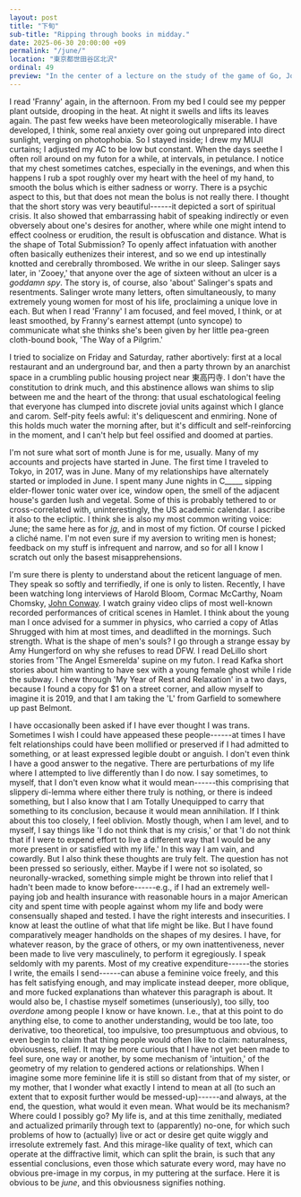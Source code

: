 ```yaml
---
layout: post
title: "下旬"
sub-title: "Ripping through books in midday."
date: 2025-06-30 20:00:00 +09
permalink: "/june/"
location: "東京都世田谷区北沢"
ordinal: 49
preview: "In the center of a lecture on the study of the game of Go, John Conway's voice breaks, and he pauses for a moment, eyes rheumy, remembering the story of the (unexpected, momentous) arrival of the French delegation to the first International Mathematical Congress, as encouraged by Poincaré, who had promised Cantor."
---
```


I read 'Franny' again, in the afternoon. From my bed I could see my pepper plant outside, drooping in the heat. At night it swells and lifts its leaves again. The past few weeks have been meteorologically miserable. I have developed, I think, some real anxiety over going out unprepared into direct sunlight, verging on photophobia. So I stayed inside; I drew my MUJI curtains; I adjusted my AC to be low but constant. When the days seethe I often roll around on my futon for a while, at intervals, in petulance. I notice that my chest sometimes catches, especially in the evenings, and when this happens I rub a spot roughly over my heart with the heel of my hand, to smooth the bolus which is either sadness or worry. There is a psychic aspect to this, but that does not mean the bolus is not really there. I thought that the short story was very beautiful------it depicted a sort of spiritual crisis. It also showed that embarrassing habit of speaking indirectly or even obversely about one's desires for another, where while one might intend to effect coolness or erudition, the result is obfuscation and distance. What is the shape of Total Submission? To openly affect infatuation with another often basically euthenizes their interest, and so we end up intestinally knotted and cerebrally thrombosed. We writhe in our sleep. Salinger says later, in 'Zooey,' that anyone over the age of sixteen without an ulcer is a *goddamn spy*. The story is, of course, also 'about' Salinger's spats and resentments. Salinger wrote many letters, often simultaneously, to many extremely young women for most of his life, proclaiming a unique love in each. But when I read 'Franny' I am focused, and feel moved, I think, or at least smoothed, by Franny's earnest attempt (unto syncope) to communicate what she thinks she's been given by her little pea-green cloth-bound book, 'The Way of a Pilgrim.'

I tried to socialize on Friday and Saturday, rather abortively: first at a local restaurant and an underground bar, and then a party thrown by an anarchist space in a crumbling public housing project near 東高円寺. I don't have the constitution to drink much, and this abstinence allows wan shims to slip between me and the heart of the throng: that usual eschatological feeling that everyone has clumped into discrete jovial units against which I glance and carom. Self-pity feels awful: it's deliquescent and enmiring. None of this holds much water the morning after, but it's difficult and self-reinforcing in the moment, and I can't help but feel ossified and doomed at parties.

I'm not sure what sort of month June is for me, usually. Many of my accounts and projects have started in June. The first time I traveled to Tokyo, in 2017, was in June. Many of my relationships have alternately started or imploded in June. I spent many June nights in C_____ sipping elder-flower tonic water over ice, window open, the smell of the adjacent house's garden lush and vegetal. Some of this is probably tethered to or cross-correlated with, uninterestingly, the US academic calendar. I ascribe it also to the ecliptic. I think she is also my most common writing voice: June; the same here as for *jg*, and in most of my fiction. Of course I picked a cliché name. I'm not even sure if my aversion to writing men is honest; feedback on my stuff is infrequent and narrow, and so for all I know I scratch out only the basest misapprehensions.

I'm sure there is plenty to understand about the reticent language of men. They speak so softly and terrifiedly, if one is only to listen. Recently, I have been watching long interviews of Harold Bloom, Cormac McCarthy, Noam Chomsky, [John Conway](https://www.youtube.com/watch?v=1eAmxgINXrE). I watch grainy video clips of most well-known recorded performances of critical scenes in Hamlet. I think about the young man I once advised for a summer in physics, who carried a copy of Atlas Shrugged with him at most times, and deadlifted in the mornings. Such strength. What is the shape of men's souls? I go through a strange essay by Amy Hungerford on why she refuses to read DFW. I read DeLillo short stories from 'The Angel Esmerelda' supine on my futon. I read Kafka short stories about him wanting to have sex with a young female ghost while I ride the subway. I chew through 'My Year of Rest and Relaxation' in a two days, because I found a copy for $1 on a street corner, and allow myself to imagine it is 2019, and that I am taking the 'L' from Garfield to somewhere up past Belmont.

I have occasionally been asked if I have ever thought I was trans. Sometimes I wish I could have appeased these people------at times I have felt relationships could have been mollified or preserved if I had admitted to something, or at least expressed legible doubt or anguish. I don't even think I have a good answer to the negative. There are perturbations of my life where I attempted to live differently than I do now. I say sometimes, to myself, that I don't even know what it would mean------this comprising that slippery di-lemma where either there truly is nothing, or there is indeed something, but I also know that I am Totally Unequipped to carry that something to its conclusion, because it would mean annihilation. If I think about this too closely, I feel oblivion. Mostly though, when I am level, and to myself, I say things like 'I do not think that is my crisis,' or that 'I do not think that if I were to expend effort to live a different way that I would be any more present in or satisfied with my life.' In this way I am vain, and cowardly. But I also think these thoughts are truly felt. The question has not been pressed so seriously, either. Maybe if I were not so isolated, so neuronally-wracked, something simple might be thrown into relief that I hadn't been made to know before------e.g., if I had an extremely well-paying job and health insurance with reasonable hours in a major American city and spent time with people against whom my life and body were consensually shaped and tested. I have the right interests and insecurities. I know at least the outline of what that life might be like. But I have found comparatively meager handholds on the shapes of my desires. I have, for whatever reason, by the grace of others, or my own inattentiveness, never been made to live very masculinely, to perform it egregiously. I speak seldomly with my parents. Most of my creative expenditure------the stories I write, the emails I send------can abuse a feminine voice freely, and this has felt satisfying enough, and may implicate instead deeper, more oblique, and more fucked explanations than whatever this paragraph is about. It would also be, I chastise myself sometimes (unseriously), too silly, too *overdone* among people I know or have known. I.e., that at this point to do anything else, to come to another understanding, would be too late, too derivative, too theoretical, too impulsive, too presumptuous and obvious, to even begin to claim that thing people would often like to claim: naturalness, obviousness, relief. It may be more curious that I have not yet been made to feel sure, one way or another, by some mechanism of 'intuition,' of the geometry of my relation to gendered actions or relationships. When I imagine some more feminine life it is still so distant from that of my sister, or my mother, that I wonder what exactly I intend to mean at all (to such an extent that to exposit further would be messed-up)------and always, at the end, the question, what would it even mean. What would be its mechanism? Where could I possibly go? My life is, and at this time zenithally, mediated and actualized primarily through text to (apparently) no-one, for which such problems of how to (actually) live or act or desire get quite wiggly and irresolute extremely fast. And this mirage-like quality of text, which can operate at the diffractive limit, which can split the brain, is such that any essential conclusions, even those which saturate every word, may have no obvious pre-image in my corpus, in my puttering at the surface. Here it is obvious to be *june*, and this obviousness signifies nothing.
